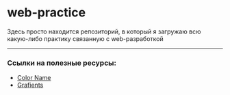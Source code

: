 # web-practice
Здесь просто находится репозиторий, в который я загружаю всю какую-либо практику связанную с web-разработкой
____
### Сcылки на полезные ресурсы:
  - [Color Name](https://htmlcolorcodes.com/color-names/)
  - [Grafients](https://webgradients.com)
